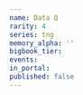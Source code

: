 ```yaml
---
name: Data Q
rarity: 4
series: tng
memory_alpha: ''
bigbook_tier:
events:
in_portal:
published: false
---
```

